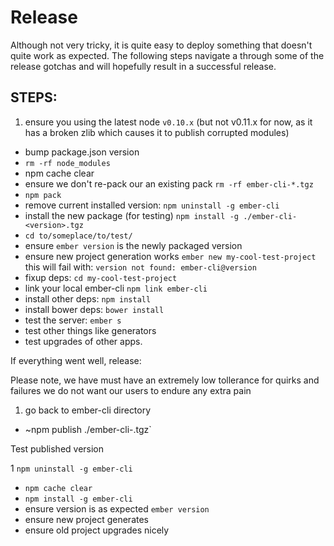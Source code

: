 Release
=======

Although not very tricky, it is quite easy to deploy something that
doesn't quite work as expected. The following steps navigate a through
some of the release gotchas and will hopefully result in a successful
release.

STEPS:
------

1. ensure you using the latest node `v0.10.x` (but not v0.11.x for now,
   as it has a broken zlib which causes it to publish corrupted modules)
* bump package.json version
* `rm -rf node_modules`
* npm cache clear
* ensure we don't re-pack our an existing pack `rm -rf ember-cli-*.tgz`
* `npm pack`
* remove current installed version: `npm uninstall -g ember-cli`
* install the new package (for testing) `npm install -g ./ember-cli-<version>.tgz`
* `cd to/someplace/to/test/`
* ensure `ember version` is the newly packaged version
* ensure new project generation works  `ember new my-cool-test-project`
  this will fail with: `version not found: ember-cli@version`
* fixup deps: `cd my-cool-test-project`
* link your local ember-cli  `npm link ember-cli`
* install other deps: `npm install`
* install bower deps: `bower install`
* test the server: `ember s`
* test other things like generators
* test upgrades of other apps.

If everything went well, release:

Please note, we have must have an extremely low tollerance for quirks
and failures we do not want our users to endure any extra pain

1. go back to ember-cli directory
* ~npm publish ./ember-cli-<version>.tgz`

Test published version

1 `npm uninstall -g ember-cli`
* `npm cache clear`
* `npm install -g ember-cli`
* ensure version is as expected `ember version`
* ensure new project generates
* ensure old project upgrades nicely
